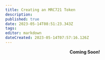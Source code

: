 ```yaml
---
title: Creating an MRC721 Token
description: 
published: true
date: 2023-05-14T08:51:23.343Z
tags: 
editor: markdown
dateCreated: 2023-05-14T07:57:16.126Z
---
```


<p style="text-align: center;"><strong>Coming Soon!<strong></p>